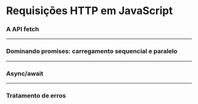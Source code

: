 #  Requisições HTTP em JavaScript

### A API fetch







---

### Dominando promises: carregamento sequencial e paralelo









---

### Async/await









---

### Tratamento de erros



